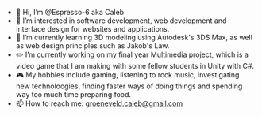 - 👋 Hi, I’m @Espresso-6 aka Caleb
- 👀 I’m interested in software development, web development and interface design for websites and applications.
- 🌱 I’m currently learning 3D modeling using Autodesk's 3DS Max, as well as web design principles such as Jakob's Law.
- ✏️ I’m currently working on my final year Multimedia project, which is a video game that I am making with some fellow students in Unity with C#.
- 🎮 My hobbies include gaming, listening to rock music, investigating new technoloogies, finding faster ways of doing things and spending way too
     much time preparing food.
- 📫 How to reach me: groeneveld.caleb@gmail.com


